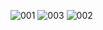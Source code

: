 ![001](https://github.com/user-attachments/assets/9f859135-1960-441a-9717-aaac6ecbcd5b)
![003](https://github.com/user-attachments/assets/31b68f76-92d7-4a4e-b9fd-1bd0b6d5e141)
![002](https://github.com/user-attachments/assets/c4301e55-5726-4a9d-8ca7-2ec1b48372c8)
